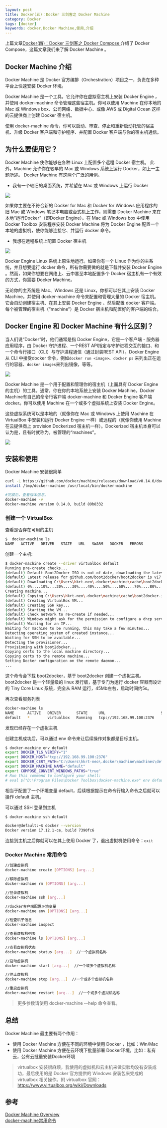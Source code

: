 ```yaml
---
layout: post
title: Docker(五)：Docker 三剑客之 Docker Machine
category: Docker
tags: [docker]
keywords: docker,Docker Machine,使用,介绍
---
```


上篇文章[Docker(四)：Docker 三剑客之 Docker Compose ](https://www.guojun49.github.io/docker/2018/03/22/docker-compose.html)介绍了 Docker Compose，这篇文章我们来了解 Docker Machine 。


## Docker Machine 介绍

Docker Machine 是 Docker 官方编排（Orchestration）项目之一，负责在多种平台上快速安装 Docker 环境。

Docker Machine 是一个工具，它允许你在虚拟宿主机上安装 Docker Engine ，并使用 docker-machine  命令管理这些宿主机。你可以使用 Machine 在你本地的 Mac 或 Windows box、公司网络、数据中心、或像 AWS 或 Digital Ocean 这样的云提供商上创建 Docker 宿主机。

使用 docker-machine 命令，你可以启动、审查、停止和重新启动托管的宿主机、升级 Docker 客户端和守护程序、并配置 Docker 客户端与你的宿主机通信。


## 为什么要使用它？

Docker Machine 使你能够在各种 Linux 上配置多个远程 Docker 宿主机。
此外，Machine 允许你在较早的 Mac 或 Windows 系统上运行 Docker，如上一主题所述。
Docker Machine 有这两个广泛的用例。

- 我有一个较旧的桌面系统，并希望在 Mac 或 Windows 上运行 Docker

![](https://www.itmind.net/assets/images/2018/docker/machine-mac-win.png)

如果你主要在不符合新的 Docker for Mac 和 Docker for Windows 应用程序的旧 Mac 或 Windows 笔记本电脑或台式机上工作，则需要 Docker Machine 来在本地“运行Docker”（即Docker Engine）。在 Mac 或 Windows box 中使用 Docker Toolbox 安装程序安装 Docker Machine 将为 Docker Engine 配置一个本地的虚拟机，使你能够连接它、并运行 docker 命令。

- 我想在远程系统上配置 Docker 宿主机

![](https://www.itmind.net/assets/images/2018/docker/provision-use-case.png)

Docker Engine Linux 系统上原生地运行。如果你有一个 Linux 作为你的主系统，并且想要运行 docker 命令，所有你需要做的就是下载并安装 Docker Engine 。然而，如果你想要在网络上、云中甚至本地配置多个 Docker 宿主机有一个有效的方式，你需要 Docker Machine。

无论你的主系统是 Mac、Windows 还是 Linux，你都可以在其上安装 Docker Machine，并使用 docker-machine 命令来配置和管理大量的 Docker 宿主机。它会自动创建宿主机、在其上安装 Docker Engine 、然后配置 docker 客户端。每个被管理的宿主机（“machine”）是 Docker 宿主机和配置好的客户端的结合。


## Docker Engine 和 Docker Machine 有什么区别？

当人们说“Docker”时，他们通常是指 Docker Engine，它是一个客户端 - 服务器应用程序，由 Docker 守护进程、一个REST API指定与守护进程交互的接口、和一个命令行接口（CLI）与守护进程通信（通过封装REST API）。Docker Engine 从 CLI 中接受docker 命令，例如`docker run <image>`、`docker ps` 来列出正在运行的容器、`docker images`来列出镜像，等等。

![](https://www.itmind.net/assets/images/2018/docker/engine.png)


Docker Machine 是一个用于配置和管理你的宿主机（上面具有 Docker Engine 的主机）的工具。通常，你在你的本地系统上安装 Docker Machine。Docker Machine有自己的命令行客户端 docker-machine 和 Docker Engine 客户端 docker。你可以使用 Machine 在一个或多个虚拟系统上安装 Docker Engine。

这些虚拟系统可以是本地的（就像你在 Mac 或 Windows 上使用 Machine 在 VirtualBox 中安装和运行 Docker Engine 一样）或远程的（就像你使用 Machine 在云提供商上 provision Dockerized 宿主机一样）。Dockerized 宿主机本身可以认为是，且有时就称为，被管理的“machines”。


![](https://www.itmind.net/assets/images/2018/docker/machine.png)


## 安装和使用

Docker Machine 安装很简单

``` sh
curl -L https://github.com/docker/machine/releases/download/v0.14.0/docker-machine-`uname -s`-`uname -m` >/tmp/docker-machine && \
install /tmp/docker-machine /usr/local/bin/docker-machine

#完成后，查看版本信息。
docker-machine -v
docker-machine version 0.14.0, build 89b8332
```

### 创建一个 VirtualBox 


查看是否存在可用的主机

``` sh
$  docker-machine ls
NAME   ACTIVE   DRIVER   STATE   URL   SWARM   DOCKER   ERRORS
```

创建一个主机:

``` sh
$ docker-machine create --driver virtualbox default
Running pre-create checks...
(default) Default Boot2Docker ISO is out-of-date, downloading the latest release...
(default) Latest release for github.com/boot2docker/boot2docker is v17.12.1-ce
(default) Downloading C:\Users\hkrt-neo\.docker\machine\cache\boot2docker.iso from https://github.com/boot2docker/boot2docker/releases/download/v17.12.1-ce/boot2docker.iso...
(default) 0%....10%....20%....30%....40%....50%....60%....70%....80%....90%....100%
Creating machine...
(default) Copying C:\Users\hkrt-neo\.docker\machine\cache\boot2docker.iso to C:\Users\hkrt-neo\.docker\machine\machines\default\boot2docker.iso...
(default) Creating VirtualBox VM...
(default) Creating SSH key...
(default) Starting the VM...
(default) Check network to re-create if needed...
(default) Windows might ask for the permission to configure a dhcp server. Sometimes, such confirmation window is minimized in the taskbar.
(default) Waiting for an IP...
Waiting for machine to be running, this may take a few minutes...
Detecting operating system of created instance...
Waiting for SSH to be available...
Detecting the provisioner...
Provisioning with boot2docker...
Copying certs to the local machine directory...
Copying certs to the remote machine...
Setting Docker configuration on the remote daemon...
...
```

这个命令会下载 boot2docker，基于 boot2docker 创建一个虚拟主机。boot2docker 是一个轻量级的 linux 发行版，基于专门为运行 docker 容器而设计的 Tiny Core Linux 系统，完全从 RAM 运行，45Mb左右，启动时间约5s。

再次查看服务列表 

``` sh
docker-machine ls
NAME      ACTIVE   DRIVER       STATE     URL                         SWARM   DOCKER        ERRORS
default   *        virtualbox   Running   tcp://192.168.99.100:2376           v17.12.1-ce
```

发现已经存在一个虚拟主机

创建主机成功后，可以通过 env 命令来让后续操作对象都是目标主机。

``` sh
$ docker-machine env default
export DOCKER_TLS_VERIFY="1"
export DOCKER_HOST="tcp://192.168.99.100:2376"
export DOCKER_CERT_PATH="C:\Users\hkrt-neo\.docker\machine\machines\default"
export DOCKER_MACHINE_NAME="default"
export COMPOSE_CONVERT_WINDOWS_PATHS="true"
# Run this command to configure your shell:
# eval $("D:\Program Files\Docker Toolbox\docker-machine.exe" env default)
```

相当于配置了一个环境变量 default，后续根据提示在命令行输入命令之后就可以操作 default 主机。


可以通过 SSH 登录到主机

``` sh
$ docker-machine ssh default

docker@default:~$ docker --version
Docker version 17.12.1-ce, build 7390fc6
```

连接到主机之后你就可以在其上使用 Docker 了，退出虚拟机使用命令：`exit `


###  Docker Machine 常用命令

``` sh
//创建虚拟机
docker-machine create [OPTIONS] [arg...]

//移除虚拟机
docker-machine rm [OPTIONS] [arg...]

//登录虚拟机
docker-machine ssh [arg...]

//docker客户端配置环境变量
docker-machine env [OPTIONS] [arg...]

//检查机子信息
docker-machine inspect

//查看虚拟机列表
docker-machine ls [OPTIONS] [arg...]

//查看虚拟机状态
docker-machine status [arg...]  //一个虚拟机名称

//启动虚拟机
docker-machine start [arg...]  //一个或多个虚拟机名称

//停止虚拟机
docker-machine stop [arg...]  //一个或多个虚拟机名称

//重启虚拟机
docker-machine restart [arg...]  //一个或多个虚拟机名称
```

> 更多参数请使用 docker-machine  --help 命令查看。

## 总结

Docker Machine 最主要有两个作用：

- 使用 Docker Machine 方便在不同的环境中使用 Docker ，比如：Win/Mac
- 使用 Docker Machine 方便在云环境下批量部署 Docker环境，比如：私有云，公有云批量安装Docker环境

> virtualbox 安装很麻烦，我使用的虚拟机和云主机来做实验均没有安装成功，最后使用的是 Docker 官方提供的 Windows 安装包来完成的 virtualbox 相关操作。附 virtualbox 官网：https://www.virtualbox.org/wiki/Downloads

## 参考

[Docker Machine Overview](https://docs.docker.com/machine/overview/)  
[docker-machine常用命令](https://blog.csdn.net/cnleocc/article/details/56513004)  
